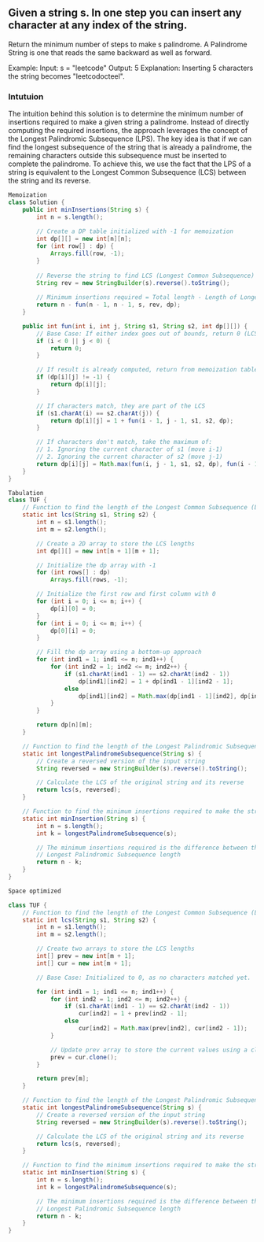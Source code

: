## Given a string s. In one step you can insert any character at any index of the string.
Return the minimum number of steps to make s palindrome.
A Palindrome String is one that reads the same backward as well as forward.

Example:
Input: s = "leetcode"
Output: 5
Explanation: Inserting 5 characters the string becomes "leetcodocteel".

### Intutuion
The intuition behind this solution is to determine the minimum number of insertions required to make a given string a palindrome. Instead of directly computing the required insertions, the approach leverages the concept of the Longest Palindromic Subsequence (LPS). The key idea is that if we can find the longest subsequence of the string that is already a palindrome, the remaining characters outside this subsequence must be inserted to complete the palindrome. To achieve this, we use the fact that the LPS of a string is equivalent to the Longest Common Subsequence (LCS) between the string and its reverse.

```java
Memoization
class Solution {
    public int minInsertions(String s) {
        int n = s.length();
        
        // Create a DP table initialized with -1 for memoization
        int dp[][] = new int[n][n];
        for (int row[] : dp) {
            Arrays.fill(row, -1);
        }
        
        // Reverse the string to find LCS (Longest Common Subsequence)
        String rev = new StringBuilder(s).reverse().toString();
        
        // Minimum insertions required = Total length - Length of Longest Palindromic Subsequence
        return n - fun(n - 1, n - 1, s, rev, dp);
    }

    public int fun(int i, int j, String s1, String s2, int dp[][]) {
        // Base Case: If either index goes out of bounds, return 0 (LCS cannot be formed)
        if (i < 0 || j < 0) {
            return 0;
        }

        // If result is already computed, return from memoization table
        if (dp[i][j] != -1) {
            return dp[i][j];
        }

        // If characters match, they are part of the LCS
        if (s1.charAt(i) == s2.charAt(j)) {
            return dp[i][j] = 1 + fun(i - 1, j - 1, s1, s2, dp);
        }

        // If characters don't match, take the maximum of:
        // 1. Ignoring the current character of s1 (move i-1)
        // 2. Ignoring the current character of s2 (move j-1)
        return dp[i][j] = Math.max(fun(i, j - 1, s1, s2, dp), fun(i - 1, j, s1, s2, dp));
    }
}

```

```java
Tabulation
class TUF {
    // Function to find the length of the Longest Common Subsequence (LCS)
    static int lcs(String s1, String s2) {
        int n = s1.length();
        int m = s2.length();

        // Create a 2D array to store the LCS lengths
        int dp[][] = new int[n + 1][m + 1];

        // Initialize the dp array with -1
        for (int rows[] : dp)
            Arrays.fill(rows, -1);

        // Initialize the first row and first column with 0
        for (int i = 0; i <= n; i++) {
            dp[i][0] = 0;
        }
        for (int i = 0; i <= m; i++) {
            dp[0][i] = 0;
        }

        // Fill the dp array using a bottom-up approach
        for (int ind1 = 1; ind1 <= n; ind1++) {
            for (int ind2 = 1; ind2 <= m; ind2++) {
                if (s1.charAt(ind1 - 1) == s2.charAt(ind2 - 1))
                    dp[ind1][ind2] = 1 + dp[ind1 - 1][ind2 - 1];
                else
                    dp[ind1][ind2] = Math.max(dp[ind1 - 1][ind2], dp[ind1][ind2 - 1]);
            }
        }

        return dp[n][m];
    }

    // Function to find the length of the Longest Palindromic Subsequence
    static int longestPalindromeSubsequence(String s) {
        // Create a reversed version of the input string
        String reversed = new StringBuilder(s).reverse().toString();

        // Calculate the LCS of the original string and its reverse
        return lcs(s, reversed);
    }

    // Function to find the minimum insertions required to make the string palindrome
    static int minInsertion(String s) {
        int n = s.length();
        int k = longestPalindromeSubsequence(s);

        // The minimum insertions required is the difference between the string length and its
        // Longest Palindromic Subsequence length
        return n - k;
    }
}
```

```java
Space optimized

class TUF {
    // Function to find the length of the Longest Common Subsequence (LCS)
    static int lcs(String s1, String s2) {
        int n = s1.length();
        int m = s2.length();

        // Create two arrays to store the LCS lengths
        int[] prev = new int[m + 1];
        int[] cur = new int[m + 1];

        // Base Case: Initialized to 0, as no characters matched yet.

        for (int ind1 = 1; ind1 <= n; ind1++) {
            for (int ind2 = 1; ind2 <= m; ind2++) {
                if (s1.charAt(ind1 - 1) == s2.charAt(ind2 - 1))
                    cur[ind2] = 1 + prev[ind2 - 1];
                else
                    cur[ind2] = Math.max(prev[ind2], cur[ind2 - 1]);
            }

            // Update prev array to store the current values using a clone of cur
            prev = cur.clone();
        }

        return prev[m];
    }

    // Function to find the length of the Longest Palindromic Subsequence
    static int longestPalindromeSubsequence(String s) {
        // Create a reversed version of the input string
        String reversed = new StringBuilder(s).reverse().toString();

        // Calculate the LCS of the original string and its reverse
        return lcs(s, reversed);
    }

    // Function to find the minimum insertions required to make the string palindrome
    static int minInsertion(String s) {
        int n = s.length();
        int k = longestPalindromeSubsequence(s);

        // The minimum insertions required is the difference between the string length and its
        // Longest Palindromic Subsequence length
        return n - k;
    }
}
```
